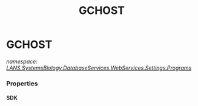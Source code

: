﻿---
title: GCHOST
---

# GCHOST
_namespace: [LANS.SystemsBiology.DatabaseServices.WebServices.Settings.Programs](N-LANS.SystemsBiology.DatabaseServices.WebServices.Settings.Programs.html)_






### Properties

#### SDK

